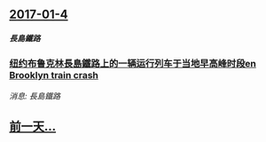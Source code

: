 ## [2017-01-4](/news/2017/01/4/index.md)

##### 長島鐵路
### [纽约布鲁克林長島鐵路上的一辆运行列车于当地早高峰时段en Brooklyn train crash ](/news/2017/01/4/纽约布鲁克林長島鐵路上的一辆运行列车于当地早高峰时段en-Brooklyn-train-crash.md)
_消息: 長島鐵路_

## [前一天...](/news/2017/01/1/index.md)

